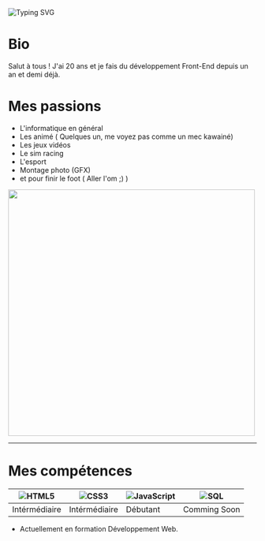 <img src="https://readme-typing-svg.demolab.com?font=Fira+Code&pause=1000&color=42F7E6&width=435&lines=Hello%2C+I'm+d0um3h" alt="Typing SVG" />


# Bio 

Salut à tous ! J'ai 20 ans et je fais du développement Front-End depuis un an et demi déjà.
# Mes passions

- L'informatique en général
- Les animé ( Quelques un, me voyez pas comme un mec kawainé)
- Les jeux vidéos
- Le sim racing
- L'esport
- Montage photo (GFX)
- et pour finir le foot ( Aller l'om ;) )



<img src="https://media1.tenor.com/m/yIZbhasDNm0AAAAC/blue-lock-isagi.gif" width="500">

----

# Mes  compétences 

![HTML5](https://img.shields.io/badge/HTML5-E34F26?style=for-the-badge&logo=html5&logoColor=white)| ![CSS3](https://img.shields.io/badge/CSS3-1572B6?style=for-the-badge&logo=css3&logoColor=white) | ![JavaScript](https://img.shields.io/badge/JavaScript-F7DF1E?style=for-the-badge&logo=javascript&logoColor=black) |  ![SQL](https://img.shields.io/badge/SQL-4479A1?style=for-the-badge&logo=MySQL&logoColor=white) 
------- | -------- | -------- | --------
Intérmédiaire|Intérmédiaire|Débutant|Comming Soon

- Actuellement en formation Développement Web.


